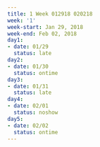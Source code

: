```yaml
---
title: 1 Week 012918 020218
week: '1'
week-start: Jan 29, 2018
week-end: Feb 02, 2018
day1:
- date: 01/29
  status: late
day2:
- date: 01/30
  status: ontime
day3:
- date: 01/31
  status: late
day4:
- date: 02/01
  status: noshow
day5:
- date: 02/02
  status: ontime
---
```


